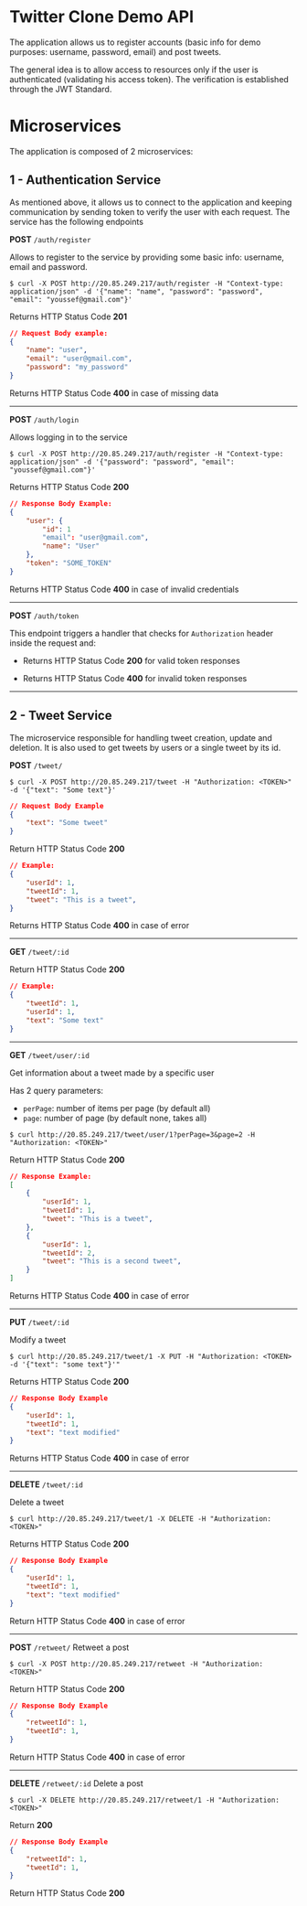 # Twitter Clone Demo API

The application allows us to register accounts (basic info for demo purposes: username, password, email) and post tweets.

The general idea is to allow access to resources only if the user is authenticated (validating his access token). The verification is established through the JWT Standard.

# Microservices
The application is composed of 2 microservices:
## 1 - Authentication Service
As mentioned above, it allows us to connect to the application and keeping communication by sending token to verify the user with each request.
The service has the following endpoints


**POST** `/auth/register`

Allows to register to the service by providing some basic info: username, email and password.

```console
$ curl -X POST http://20.85.249.217/auth/register -H "Context-type: application/json" -d '{"name": "name", "password": "password", "email": "youssef@gmail.com"}'
```

Returns HTTP Status Code **201**
```json
// Request Body example:
{
    "name": "user",
    "email": "user@gmail.com",
    "password": "my_password"
}
```
Returns HTTP Status Code **400** in case of missing data
***
**POST** `/auth/login`

Allows logging in to the service

```console
$ curl -X POST http://20.85.249.217/auth/register -H "Context-type: application/json" -d '{"password": "password", "email": "youssef@gmail.com"}'
```
Returns HTTP Status Code **200**
```json
// Response Body Example:
{
    "user": {
        "id": 1
        "email": "user@gmail.com",
        "name": "User"
    },
    "token": "SOME_TOKEN"
}
```
Returns HTTP Status Code **400** in case of invalid credentials
***
**POST** `/auth/token`

This endpoint triggers a handler that checks for `Authorization` header inside the request and:

- Returns HTTP Status Code **200** for valid token responses

- Returns HTTP Status Code **400** for invalid token responses
***
## 2 - Tweet Service
The microservice responsible for handling tweet creation, update and deletion. It is also used to get tweets by users or a single tweet by its id.

**POST** `/tweet/`

```console
$ curl -X POST http://20.85.249.217/tweet -H "Authorization: <TOKEN>" -d '{"text": "Some text"}'
```

```json
// Request Body Example
{
    "text": "Some tweet"
}
```
Return HTTP Status Code **200**
```json
// Example:
{
    "userId": 1,
    "tweetId": 1,
    "tweet": "This is a tweet",
}
```
Returns HTTP Status Code **400** in case of error
***
**GET** `/tweet/:id` 

Return HTTP Status Code **200**
```json
// Example:
{   
    "tweetId": 1,
    "userId": 1,
    "text": "Some text"
}
```

***
**GET** `/tweet/user/:id`

Get information about a tweet made by a specific user

Has 2 query parameters:
    
- `perPage`: number of items per page (by default all)
- `page`: number of page (by default none, takes all)

```console
$ curl http://20.85.249.217/tweet/user/1?perPage=3&page=2 -H "Authorization: <TOKEN>"
```

Return HTTP Status Code **200**
```json
// Response Example:
[
    {
        "userId": 1,
        "tweetId": 1,
        "tweet": "This is a tweet",
    },
    {
        "userId": 1,
        "tweetId": 2,
        "tweet": "This is a second tweet",
    }
]
```
Returns HTTP Status Code **400** in case of error


***
**PUT** `/tweet/:id`

Modify a tweet
```console
$ curl http://20.85.249.217/tweet/1 -X PUT -H "Authorization: <TOKEN> -d '{"text": "some text"}'"
```
Returns HTTP Status Code **200**
```json
// Response Body Example
{   
    "userId": 1,
    "tweetId": 1,
    "text": "text modified"
}
```
Returns HTTP Status Code **400** in case of error
***

**DELETE** `/tweet/:id`

Delete a tweet
```console
$ curl http://20.85.249.217/tweet/1 -X DELETE -H "Authorization: <TOKEN>"
```
Returns HTTP Status Code **200**
```json
// Response Body Example
{   
    "userId": 1,
    "tweetId": 1,
    "text": "text modified"
}
```
Return HTTP Status Code **400** in case of error
***
**POST** `/retweet/`
Retweet a post

```console
$ curl -X POST http://20.85.249.217/retweet -H "Authorization: <TOKEN>"
```
Return HTTP Status Code **200**
```json
// Response Body Example
{   
    "retweetId": 1,
    "tweetId": 1,
}
```
Return HTTP Status Code **400** in case of error

***
**DELETE** `/retweet/:id`
Delete a post

```console
$ curl -X DELETE http://20.85.249.217/retweet/1 -H "Authorization: <TOKEN>"
```

Return **200**
```json
// Response Body Example
{   
    "retweetId": 1,
    "tweetId": 1,
}
```
Return HTTP Status Code **200**
